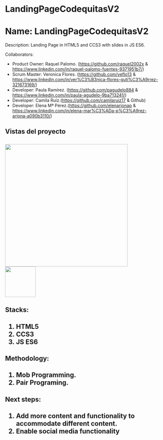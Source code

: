 # LandingPageCodequitasV2

<h1>Name: LandingPageCodequitasV2</h1>

Description: Landing Page in HTML5 and CCS3 with slides in JS ES6.

Collaborators: 
 - Product Owner: Raquel Palomo. (https://github.com/raquel2002x & https://www.linkedin.com/in/raquel-palomo-fuentes-9371951b7/)
 - Scrum Master: Veronica Flores. (https://github.com/veflo13 & https://www.linkedin.com/in/ver%C3%B3nica-flores-guti%C3%A9rrez-321673169/)
 - Developer: Paula Ramírez. (https://github.com/pagudelo884 & https://www.linkedin.com/in/paula-agudelo-9ba713241/)
 - Developer: Camila Ruíz.(https://github.com/camilaruiz17 & Github)
 - Developer: Elena Mª Pérez.(https://github.com/elenarjonap & https://www.linkedin.com/in/elena-mar%C3%ADa-p%C3%A9rez-arjona-a090b3110/)
<h2> Vistas del proyecto <h2>
<img src="https://user-images.githubusercontent.com/29289121/209326285-649af18b-a55e-4432-956d-be08adfc3190.png" width=400px>
<img src="https://user-images.githubusercontent.com/29289121/209326531-8d48e1b0-bed1-4dd2-ab13-c9449a89b54e.png" width=100px>

<h2>Stacks:  <h2> 
<ol>
<li>HTML5</li>
<li>CCS3</li> 
<li>JS ES6</li>
</ol>

<h2>Methodology:<h2>
<ol>
<li>Mob Programming.</li>
<li>Pair Programing.</li>
</ol>

<h2>Next steps:<h2>
<ol>
<li>Add more content and functionality to accommodate different content.</li>
<li>Enable social media functionality</li>
</ol>

